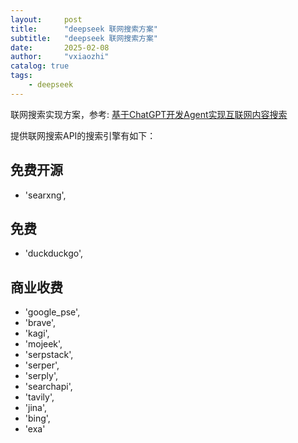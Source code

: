 ```yaml
---
layout:     post
title:      "deepseek 联网搜索方案"
subtitle:   "deepseek 联网搜索方案"
date:       2025-02-08
author:     "vxiaozhi"
catalog: true
tags:
    - deepseek
---
```


联网搜索实现方案，参考: [基于ChatGPT开发Agent实现互联网内容搜索](https://zhuanlan.zhihu.com/p/673524057)

提供联网搜索API的搜索引擎有如下：

## 免费开源

- 'searxng',
  
## 免费

- 'duckduckgo',

## 商业收费

- 'google_pse',
- 'brave',
- 'kagi',
- 'mojeek',
- 'serpstack',
- 'serper',
- 'serply',
- 'searchapi',
- 'tavily',
- 'jina',
- 'bing',
- 'exa'

